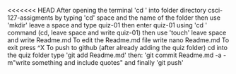 <<<<<<< HEAD
After opening the terminal 'cd ' into folder directory csci-127-assigments by typing 'cd' space and the name of the folder 
 then use 'mkdir' leave a space and type quiz-01 
then enter quiz-01 using 'cd ' command (cd, leave space and write quiz-01)
 then use 'touch' leave space and write Readme.md 
To edit the Readme.md file write nano Readme.md
To exit press ^X 
To push to github (after already adding the quiz folder) cd into the quiz folder
 type 'git add Readme.md' 
then:  'git commit Readme.md -a -m"write something and include quotes"
and finally 'git push'
 

